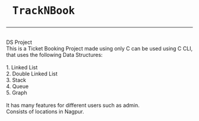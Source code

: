# <pre>                    TrackNBook</pre>
<hr><br>
DS Project<br>
This is a Ticket Booking Project made using only C can be used using C CLI, that uses the following Data Structures:<br><br>
1. Linked List <br>
2. Double Linked List <br>
3. Stack <br>
4. Queue <br>
5. Graph <br><br>
It has many features for different users such as admin.<br>
Consists of locations in Nagpur.<br>
